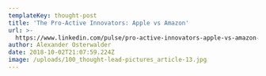 ```yaml
---
templateKey: thought-post
title: 'The Pro-Active Innovators: Apple vs Amazon'
url: >-
  https://www.linkedin.com/pulse/pro-active-innovators-apple-vs-amazon-alexander-osterwalder/
author: Alexander Osterwalder
date: 2018-10-02T21:07:59.224Z
image: /uploads/100_thought-lead-pictures_article-13.jpg
---
```


